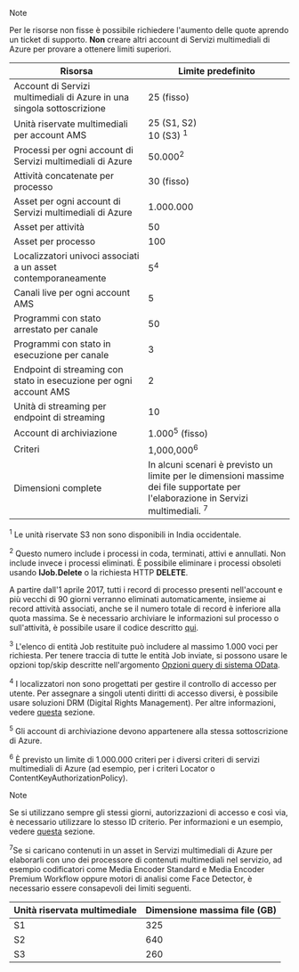 >[!NOTE]
>Per le risorse non fisse è possibile richiedere l'aumento delle quote aprendo un ticket di supporto. **Non** creare altri account di Servizi multimediali di Azure per provare a ottenere limiti superiori.

| Risorsa | Limite predefinito | 
| --- | --- | 
| Account di Servizi multimediali di Azure in una singola sottoscrizione | 25 (fisso) |
| Unità riservate multimediali per account AMS |25 (S1, S2)<br/>10 (S3) <sup>1</sup> | 
| Processi per ogni account di Servizi multimediali di Azure | 50.000<sup>2</sup> |
| Attività concatenate per processo | 30 (fisso) |
| Asset per ogni account di Servizi multimediali di Azure | 1.000.000|
| Asset per attività | 50 |
| Asset per processo | 100 |
| Localizzatori univoci associati a un asset contemporaneamente | 5<sup>4</sup> |
| Canali live per ogni account AMS  |5|
| Programmi con stato arrestato per canale  |50|
| Programmi con stato in esecuzione per canale  |3|
| Endpoint di streaming con stato in esecuzione per ogni account AMS |2|
| Unità di streaming per endpoint di streaming  |10 |
| Account di archiviazione | 1.000<sup>5</sup> (fisso) |
| Criteri | 1,000,000<sup>6</sup> |
| Dimensioni complete| In alcuni scenari è previsto un limite per le dimensioni massime dei file supportate per l'elaborazione in Servizi multimediali. <sup>7</sup> |
  
<sup>1</sup> Le unità riservate S3 non sono disponibili in India occidentale.

<sup>2</sup> Questo numero include i processi in coda, terminati, attivi e annullati. Non include invece i processi eliminati. È possibile eliminare i processi obsoleti usando **IJob.Delete** o la richiesta HTTP **DELETE**.

A partire dall'1 aprile 2017, tutti i record di processo presenti nell'account e più vecchi di 90 giorni verranno eliminati automaticamente, insieme ai record attività associati, anche se il numero totale di record è inferiore alla quota massima. Se è necessario archiviare le informazioni sul processo o sull'attività, è possibile usare il codice descritto [qui](../articles/media-services/media-services-dotnet-manage-entities.md).

<sup>3</sup> L'elenco di entità Job restituite può includere al massimo 1.000 voci per richiesta. Per tenere traccia di tutte le entità Job inviate, si possono usare le opzioni top/skip descritte nell'argomento [Opzioni query di sistema OData](http://msdn.microsoft.com/library/gg309461.aspx).

<sup>4</sup> I localizzatori non sono progettati per gestire il controllo di accesso per utente. Per assegnare a singoli utenti diritti di accesso diversi, è possibile usare soluzioni DRM (Digital Rights Management). Per altre informazioni, vedere [questa](../articles/media-services/media-services-content-protection-overview.md) sezione.

<sup>5</sup> Gli account di archiviazione devono appartenere alla stessa sottoscrizione di Azure.

<sup>6</sup> È previsto un limite di 1.000.000 criteri per i diversi criteri di servizi multimediali di Azure (ad esempio, per i criteri Locator o ContentKeyAuthorizationPolicy). 

>[!NOTE]
> Se si utilizzano sempre gli stessi giorni, autorizzazioni di accesso e così via, è necessario utilizzare lo stesso ID criterio. Per informazioni e un esempio, vedere [questa](../articles/media-services/media-services-dotnet-manage-entities.md#limit-access-policies) sezione.

<sup>7</sup>Se si caricano contenuti in un asset in Servizi multimediali di Azure per elaborarli con uno dei processore di contenuti multimediali nel servizio, ad esempio codificatori come Media Encoder Standard e Media Encoder Premium Workflow oppure motori di analisi come Face Detector, è necessario essere consapevoli dei limiti seguenti. 

| Unità riservata multimediale | Dimensione massima file (GB)| 
| --- | --- | 
|S1    | 325|
|S2    | 640|
|S3    | 260|


<!--HONumber=Feb17_HO2-->


